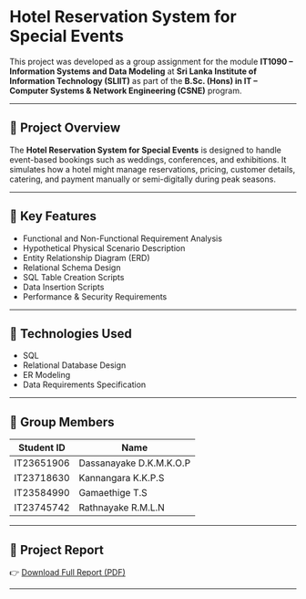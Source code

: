 # Hotel Reservation System for Special Events

This project was developed as a group assignment for the module **IT1090 – Information Systems and Data Modeling** at **Sri Lanka Institute of Information Technology (SLIIT)** as part of the **B.Sc. (Hons) in IT – Computer Systems & Network Engineering (CSNE)** program.

---

## 📌 Project Overview

The **Hotel Reservation System for Special Events** is designed to handle event-based bookings such as weddings, conferences, and exhibitions. It simulates how a hotel might manage reservations, pricing, customer details, catering, and payment manually or semi-digitally during peak seasons.

---

## 🧩 Key Features

- Functional and Non-Functional Requirement Analysis
- Hypothetical Physical Scenario Description
- Entity Relationship Diagram (ERD)
- Relational Schema Design
- SQL Table Creation Scripts
- Data Insertion Scripts
- Performance & Security Requirements

---

## 🧠 Technologies Used

- SQL
- Relational Database Design
- ER Modeling
- Data Requirements Specification

---

## 👥 Group Members

| Student ID     | Name                    |
|----------------|-------------------------|
| IT23651906     | Dassanayake D.K.M.K.O.P |
| IT23718630     | Kannangara K.K.P.S      |
| IT23584990     | Gamaethige T.S          |
| IT23745742     | Rathnayake R.M.L.N      |

---

## 📄 Project Report

👉 [Download Full Report (PDF)](https://github.com/gamaethigethisara/hotel-reservation-system-events/raw/main/MLB%20CSNE%2001_02.pdf)

---
